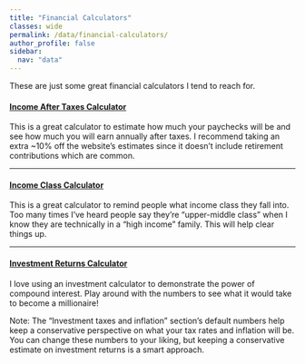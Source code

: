 ```yaml
---
title: "Financial Calculators"
classes: wide
permalink: /data/financial-calculators/
author_profile: false
sidebar:
  nav: "data"
---
```


These are just some great financial calculators I tend to reach for.

#### [Income After Taxes Calculator](https://smartasset.com/taxes/paycheck-calculator)

This is a great calculator to estimate how much your paychecks will be and see how much you will earn annually after taxes. I recommend taking an extra ~10% off the website’s estimates since it doesn’t include retirement contributions which are common.

---

#### [Income Class Calculator](https://www.pewresearch.org/fact-tank/2020/07/23/are-you-in-the-american-middle-class/)

This is a great calculator to remind people what income class they fall into. Too many times I’ve heard people say they’re “upper-middle class” when I know they are technically in a “high income” family. This will help clear things up.

---

#### [Investment Returns Calculator](https://www.bankrate.com/calculators/retirement/investment-goal-calculator.aspx)

I love using an investment calculator to demonstrate the power of compound interest. Play around with the numbers to see what it would take to become a millionaire!

Note: The “Investment taxes and inflation” section’s default numbers help keep a conservative perspective on what your tax rates and inflation will be. You can change these numbers to your liking, but keeping a conservative estimate on investment returns is a smart approach.
